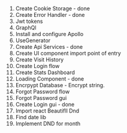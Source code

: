 ###

1. Create Cookie Storage - done
2. Create Error Handler - done
3. Jwt tokens
4. GraphQl
5. Install and configure Apollo
6. UseGenerator
7. Create Api Services - done
8. Create UI component import point of entry
9. Create Visit History
10. Create Login flow
11. Create Stats Dashboard
12. Loading Component - done
13. Encrpypt Database - Encrypt string.
14. Forgot Password flow
15. Forgot Password gui
16. Create Login gui - done
17. Import react Beautifll Dnd
18. Find date lib
19. Implement DND for month 

